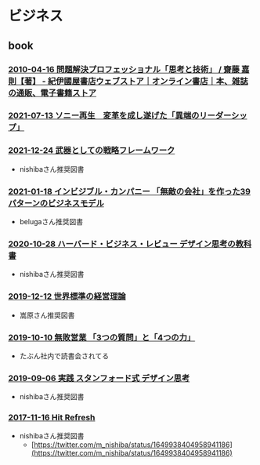 # ビジネス

## book

### [2010-04-16 問題解決プロフェッショナル「思考と技術」 / 齋藤 嘉則【著】 - 紀伊國屋書店ウェブストア｜オンライン書店｜本、雑誌の通販、電子書籍ストア](https://www.kinokuniya.co.jp/f/dsg-01-9784478005538)

### [2021-07-13 ソニー再生　変革を成し遂げた「異端のリーダーシップ」 ](https://www.amazon.co.jp/dp/B098SCY765)

### [2021-12-24 武器としての戦略フレームワーク](https://www.amazon.co.jp/dp/4534058950)

- nishibaさん推奨図書

### [2021-01-18 インビジブル・カンパニー 「無敵の会社」を作った39パターンのビジネスモデル](https://www.amazon.co.jp/dp/479816786X)

- belugaさん推奨図書

### [2020-10-28 ハーバード・ビジネス・レビュー デザイン思考の教科書](https://www.amazon.co.jp/dp/4478111510)

- nishibaさん推奨図書

### [2019-12-12 世界標準の経営理論](https://www.amazon.co.jp/dp/4478109575)

- 嵩原さん推奨図書

### [2019-10-10 無敗営業 「3つの質問」と「4つの力」](https://www.amazon.co.jp/dp/B07YTPMNDM)

- たぶん社内で読書会されてる

### [2019-09-06 実践 スタンフォード式 デザイン思考](https://www.amazon.co.jp/dp/4295007323)

- nishibaさん推奨図書

### [2017-11-16 Hit Refresh](https://www.amazon.co.jp/dp/B076Q6M456)

- nishibaさん推奨図書
  - [https://twitter.com/m_nishiba/status/1649938404958941186](https://twitter.com/m_nishiba/status/1649938404958941186)